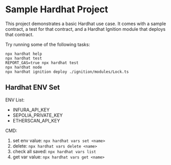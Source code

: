 # Sample Hardhat Project

This project demonstrates a basic Hardhat use case. It comes with a sample contract, a test for that contract, and a Hardhat Ignition module that deploys that contract.

Try running some of the following tasks:

```shell
npx hardhat help
npx hardhat test
REPORT_GAS=true npx hardhat test
npx hardhat node
npx hardhat ignition deploy ./ignition/modules/Lock.ts
```

## Hardhat ENV Set

ENV List:

- INFURA_API_KEY
- SEPOLIA_PRIVATE_KEY
- ETHERSCAN_API_KEY

CMD:

1. set env value: `npx hardhat vars set <name>`
2. delete: `npx hardhat vars delete <name>`
3. check all saved: `npx hardhat vars list`
4. get var value: `npx hardhat vars get <name>`
